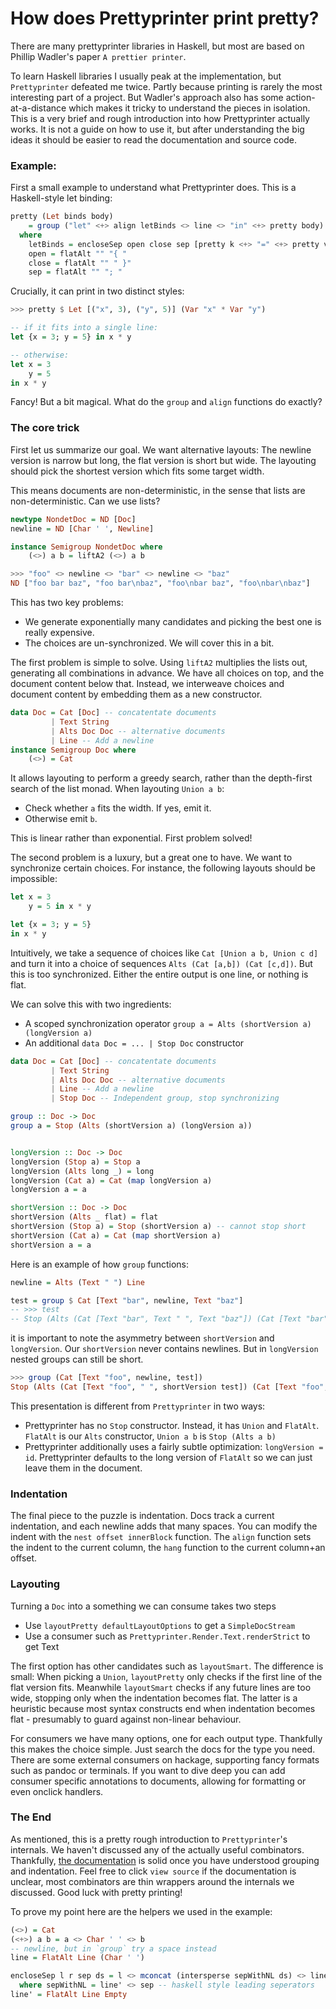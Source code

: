 # How does Prettyprinter print pretty?

There are many prettyprinter libraries in Haskell, but most are based on Phillip Wadler's paper `A prettier printer`.

To learn Haskell libraries I usually peak at the implementation, but `Prettyprinter` defeated me twice. Partly because printing is rarely the most interesting part of a project. But Wadler's approach also has some action-at-a-distance which makes it tricky to understand the pieces in isolation.
This is a very brief and rough introduction into how Prettyprinter actually works. It is not a guide on how to use it, but after understanding the big ideas it should be easier to read the documentation and source code.

### Example: 

First a small example to understand what Prettyprinter does. This is a Haskell-style let binding:
```haskell
pretty (Let binds body)
    = group ("let" <+> align letBinds <> line <> "in" <+> pretty body)
  where
    letBinds = encloseSep open close sep [pretty k <+> "=" <+> pretty v | (k,v) <- lets]
    open = flatAlt "" "{ "
    close = flatAlt "" " }"
    sep = flatAlt "" "; "

```

Crucially, it can print in two distinct styles:

```haskell
>>> pretty $ Let [("x", 3), ("y", 5)] (Var "x" * Var "y")

-- if it fits into a single line:
let {x = 3; y = 5} in x * y

-- otherwise:
let x = 3
    y = 5
in x * y
```

Fancy! But a bit magical. What do the `group` and `align` functions do exactly?

### The core trick

First let us summarize our goal.
We want alternative layouts: The newline version is narrow but long, the flat version is short but wide. The layouting should pick the shortest version which fits some target width.

This means documents are non-deterministic, in the sense that lists are non-deterministic. Can we use lists?


```Haskell
newtype NondetDoc = ND [Doc]
newline = ND [Char ' ', Newline]

instance Semigroup NondetDoc where
    (<>) a b = liftA2 (<>) a b

>>> "foo" <> newline <> "bar" <> newline <> "baz"
ND ["foo bar baz", "foo bar\nbaz", "foo\nbar baz", "foo\nbar\nbaz"]
```

This has two key problems:

- We generate exponentially many candidates and picking the best one is really expensive.
- The choices are un-synchronized. We will cover this in a bit.

The first problem is simple to solve. Using `liftA2` multiplies the lists out, generating all combinations in advance. We have all choices on top, and the document content below that. Instead, we interweave choices and document content by embedding them as a new constructor.

```Haskell
data Doc = Cat [Doc] -- concatentate documents
         | Text String
         | Alts Doc Doc -- alternative documents
         | Line -- Add a newline
instance Semigroup Doc where
    (<>) = Cat
```

It allows layouting to perform a greedy search, rather than the depth-first search of the list monad. When layouting `Union a b`:

- Check whether `a` fits the width. If yes, emit it.
- Otherwise emit `b`.

This is linear rather than exponential. First problem solved!


The second problem is a luxury, but a great one to have. We want to synchronize certain choices. For instance, the following layouts should be impossible:

```Haskell
let x = 3
    y = 5 in x * y

let {x = 3; y = 5}
in x * y
```

Intuitively, we take a sequence of choices like `Cat [Union a b, Union c d]` and turn it into a choice of sequences `Alts (Cat [a,b]) (Cat [c,d])`. But this is too synchronized. Either the entire output is one line, or nothing is flat.

We can solve this with two ingredients:

- A scoped synchronization operator `group a = Alts (shortVersion a) (longVersion a)`
- An additional `data Doc = ... | Stop Doc` constructor

```Haskell
data Doc = Cat [Doc] -- concatentate documents
         | Text String
         | Alts Doc Doc -- alternative documents
         | Line -- Add a newline
         | Stop Doc -- Independent group, stop synchronizing

group :: Doc -> Doc
group a = Stop (Alts (shortVersion a) (longVersion a))


longVersion :: Doc -> Doc
longVersion (Stop a) = Stop a
longVersion (Alts long _) = long
longVersion (Cat a) = Cat (map longVersion a)
longVersion a = a

shortVersion :: Doc -> Doc
shortVersion (Alts _ flat) = flat
shortVersion (Stop a) = Stop (shortVersion a) -- cannot stop short
shortVersion (Cat a) = Cat (map shortVersion a)
shortVersion a = a
```
Here is an example of how `group` functions:

```Haskell
newline = Alts (Text " ") Line

test = group $ Cat [Text "bar", newline, Text "baz"]
-- >>> test
-- Stop (Alts (Cat [Text "bar", Text " ", Text "baz"]) (Cat [Text "bar", Line, Text "baz"]))
```

it is important to note the asymmetry between `shortVersion` and `longVersion`. Our `shortVersion` never contains newlines. But in `longVersion` nested groups can still be short.

```Haskell
>>> group (Cat [Text "foo", newline, test])
Stop (Alts (Cat [Text "foo", " ", shortVersion test]) (Cat [Text "foo", Line, test]))
```

This presentation is different from `Prettyprinter` in two ways:

- Prettyprinter has no `Stop` constructor. Instead, it has `Union` and `FlatAlt`. `FlatAlt` is our `Alts` constructor, `Union a b` is `Stop (Alts a b)`
- Prettyprinter additionally uses a fairly subtle optimization: `longVersion = id`. Prettyprinter defaults to the long version of `FlatAlt` so we can just leave them in the document.

### Indentation

The final piece to the puzzle is indentation. Docs track a current indentation, and each newline adds that many spaces. You can modify the indent with the `nest offset innerBlock` function.
The `align` function sets the indent to the current column, the `hang` function to the current column+an offset.

### Layouting

Turning a `Doc` into a something we can consume takes two steps

- Use `layoutPretty defaultLayoutOptions` to get a `SimpleDocStream`
- Use a consumer such as `Prettyprinter.Render.Text.renderStrict` to get Text

The first option has other candidates such as `layoutSmart`. The difference is small: When picking a `Union`, `layoutPretty` only checks if the first line of the flat version fits. Meanwhile `layoutSmart` checks if any future lines are too wide, stopping only when the indentation becomes flat. The latter is a heuristic because most syntax constructs end when indentation becomes flat - presumably to guard against non-linear behaviour.

For consumers we have many options, one for each output type. Thankfully this makes the choice simple. Just search the docs for the type you need. There are some external consumers on hackage, supporting fancy formats such as pandoc or terminals. If you want to dive deep you can add consumer specific annotations to documents, allowing for formatting or even onclick handlers.

### The End

As mentioned, this is a pretty rough introduction to `Prettyprinter`'s internals. We haven't discussed any of the actually useful combinators. Thankfully,  [the documentation](https://hackage.haskell.org/package/prettyprinter-1.7.1/docs/Prettyprinter.html) is solid once you have understood grouping and indentation. Feel free to click `view source` if the documentation is unclear, most combinators are thin wrappers around the internals we discussed. Good luck with pretty printing!

To prove my point here are the helpers we used in the example:

```Haskell
(<>) = Cat
(<+>) a b = a <> Char ' ' <> b
-- newline, but in `group` try a space instead
line = FlatAlt Line (Char ' ')

encloseSep l r sep ds = l <> mconcat (intersperse sepWithNL ds) <> line' <> r
  where sepWithNL = line' <> sep -- haskell style leading seperators
line' = FlatAlt Line Empty
```
